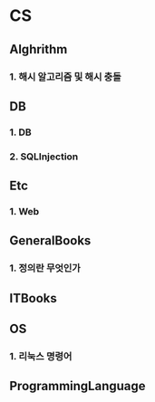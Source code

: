 # CS  
  
## Alghrithm  
### 1. 해시 알고리즘 및 해시 충돌  

## DB  
### 1. DB  
### 2. SQLInjection  
  
## Etc  
### 1. Web  

## GeneralBooks  
### 1. 정의란 무엇인가  

## ITBooks  

## OS  
### 1. 리눅스 명령어  
  
## ProgrammingLanguage  